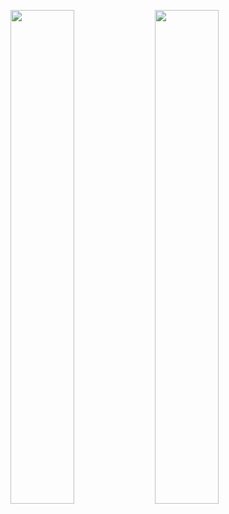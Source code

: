 <img src="https://user-images.githubusercontent.com/50182218/68293460-47e88c00-008e-11ea-8611-b1a683a20121.png" width="45%"></img> <img src="https://user-images.githubusercontent.com/50182218/68293468-4e770380-008e-11ea-9ba6-b6126195423c.png" width="45%"></img> 
